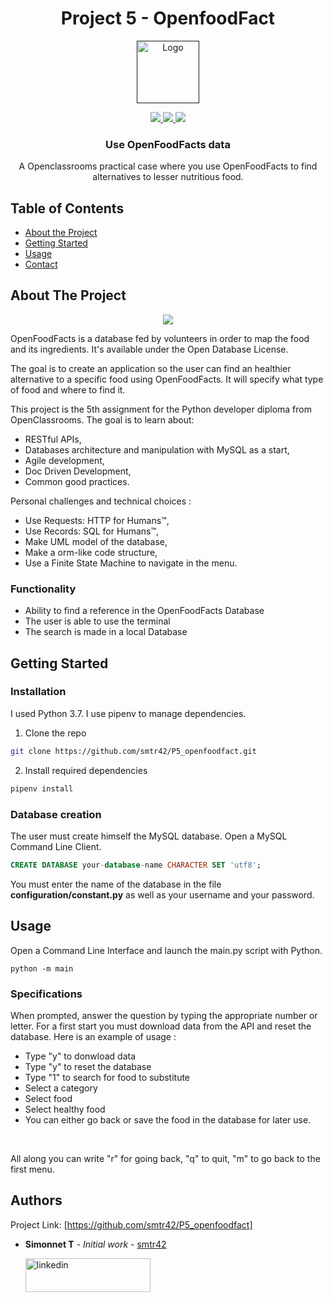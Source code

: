 
<h1 align="center">
  Project 5 - OpenfoodFact
</h1>

<p align="center">
  <a href="">
    <img src="https://upload.wikimedia.org/wikipedia/fr/0/0d/Logo_OpenClassrooms.png" alt="Logo" width="100" height="100">
  </a>
</p>

<p align="center">
  <a href="https://www.python.org/">
    <img src="https://img.shields.io/badge/Python-3.7-green.svg">
  </a>
  <a href="https://opensource.org/licenses/MIT">
    <img src="https://img.shields.io/badge/license-MIT-blue.svg">
  </a>
  <a href="https://www.linkedin.com/in/teiva-s/">
    <img src="https://img.shields.io/badge/linkedin-Simonnet-blue.svg">
  </a>
</p>



  <h3 align="center">Use OpenFoodFacts data</h3>

 <p align="center">
    A Openclassrooms practical case where you use OpenFoodFacts to find alternatives to lesser nutritious food.
    <br />
  </p>

<!-- TABLE OF CONTENTS -->
## Table of Contents

* [About the Project](#about-the-project)
* [Getting Started](#getting-started)
* [Usage](#usage)
* [Contact](#contact)

<!-- ABOUT THE PROJECT -->
## About The Project

<p align="center">
  <a href="https://fr.openfoodfacts.org/">
    <img src="https://static.openfoodfacts.org/images/misc/openfoodfacts-logo-fr-178x150.png">
  </a>
</p>

OpenFoodFacts is a database fed by volunteers in order to map the food and its ingredients. It's available under the Open Database License.

The goal is to create an application so the user can find an healthier alternative to a specific food using OpenFoodFacts. It will specify what type of food and where to find it.

This project is the 5th assignment for the Python developer diploma from OpenClassrooms.
The goal is to learn about:
* RESTful APIs,
* Databases architecture and manipulation with MySQL as a start,
* Agile development,
* Doc Driven Development,
* Common good practices.

Personal challenges and technical choices :
* Use Requests: HTTP for Humans™,
* Use Records: SQL for Humans™,
* Make UML model of the database,
* Make a orm-like code structure,
* Use a Finite State Machine to navigate in the menu.

### Functionality

* Ability to find a reference in the OpenFoodFacts Database
* The user is able to use the terminal
* The search is made in a local Database
 
<!-- GETTING STARTED -->
## Getting Started

### Installation
I used Python 3.7.
I use pipenv to manage dependencies.

1. Clone the repo
```sh
git clone https://github.com/smtr42/P5_openfoodfact.git
```
2. Install required dependencies
```sh
pipenv install
```
### Database creation
The user must create himself the MySQL database. Open a MySQL Command Line Client.
```sql
CREATE DATABASE your-database-name CHARACTER SET 'utf8';
```

You must enter the name of the database in the file **configuration/constant.py** as well as your username and your password.


<!-- USAGE EXAMPLES -->
## Usage
Open a Command Line Interface and launch the main.py script with Python.
```shell script
python -m main
```
### Specifications

When prompted, answer the question by typing the appropriate number or letter.
For a first start you must download data from the API and reset the database. 
Here is an example of usage :
* Type "y" to donwload data
* Type "y" to reset the database
* Type "1" to search for food to substitute
* Select a category
* Select food
* Select healthy food
* You can either go back or save the food in the database for later use.
<br>

All along you can write "r" for going back, "q" to quit, "m" to go back to the first menu.

## Authors
Project Link: [https://github.com/smtr42/P5_openfoodfact]

* **Simonnet T** - *Initial work* - [smtr42](https://github.com/smtr42)
   
  <a href="https://www.linkedin.com/in/teiva-s/">
   <img src="https://content.linkedin.com/content/dam/me/business/en-us/amp/brand-site/v2/bg/LI-Logo.svg.original.svg" alt="linkedin" width="200" height="54">
 </a>
<br>
